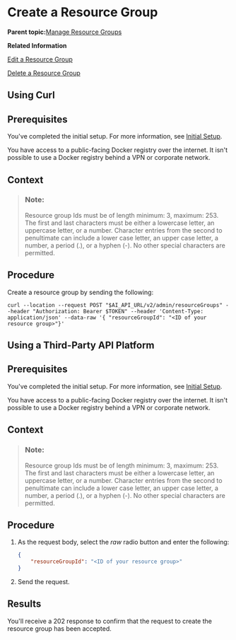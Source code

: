 <!-- loio01753f4dcb454401b539ecc4def641be -->

# Create a Resource Group

**Parent topic:**[Manage Resource Groups](manage-resource-groups-8aae6cb.md "A resource group is a unique dedicated namespace or workspace environment, where users can create or add configurations, executions, deployments, and artifacts. They are used for running training jobs or model servers.")

**Related Information**  


[Edit a Resource Group](edit-a-resource-group-3f88c30.md "")

[Delete a Resource Group](delete-a-resource-group-40d83a2.md "")

<a name="task_i3h_n13_tcc"/>

<!-- task\_i3h\_n13\_tcc -->

## Using Curl



<a name="task_i3h_n13_tcc__prereq_gfy_kzc_gyb"/>

## Prerequisites

You've completed the initial setup. For more information, see [Initial Setup](initial-setup-38c4599.md).

You have access to a public-facing Docker registry over the internet. It isn't possible to use a Docker registry behind a VPN or corporate network.



<a name="task_i3h_n13_tcc__context_mqx_wzw_kxb"/>

## Context

> ### Note:  
> Resource group Ids must be of length minimum: 3, maximum: 253. The first and last characters must be either a lowercase letter, an uppercase letter, or a number. Character entries from the second to penultimate can include a lower case letter, an upper case letter, a number, a period \(.\), or a hyphen \(-\). No other special characters are permitted.



<a name="task_i3h_n13_tcc__steps_icj_ncy_ycc"/>

## Procedure

Create a resource group by sending the following:

```
curl --location --request POST "$AI_API_URL/v2/admin/resourceGroups" --header "Authorization: Bearer $TOKEN" --header 'Content-Type: application/json' --data-raw '{ "resourceGroupId": "<ID of your resource group>"}'

```

<a name="task_cxf_n13_tcc"/>

<!-- task\_cxf\_n13\_tcc -->

## Using a Third-Party API Platform



<a name="task_cxf_n13_tcc__prereq_awy_b3d_gyb"/>

## Prerequisites

You've completed the initial setup. For more information, see [Initial Setup](initial-setup-38c4599.md).

You have access to a public-facing Docker registry over the internet. It isn't possible to use a Docker registry behind a VPN or corporate network.



<a name="task_cxf_n13_tcc__context_zyr_lcy_ycc"/>

## Context

> ### Note:  
> Resource group Ids must be of length minimum: 3, maximum: 253. The first and last characters must be either a lowercase letter, an uppercase letter, or a number. Character entries from the second to penultimate can include a lower case letter, an upper case letter, a number, a period \(.\), or a hyphen \(-\). No other special characters are permitted.



<a name="task_cxf_n13_tcc__steps_azr_lcy_ycc"/>

## Procedure

1.  As the request body, select the *raw* radio button and enter the following:

    ```json
    {
        "resourceGroupId": "<ID of your resource group>"
    }
    ```

2.  Send the request.




<a name="task_cxf_n13_tcc__result_pqb_szw_kxb"/>

## Results

You'll receive a 202 response to confirm that the request to create the resource group has been accepted.

